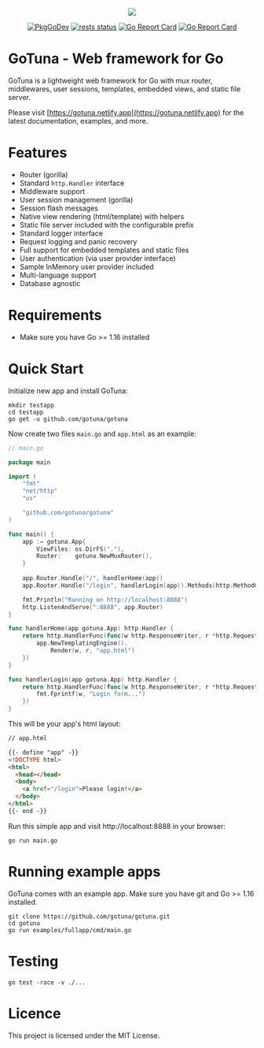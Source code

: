 <p align="center">
<img src="https://avatars.githubusercontent.com/u/82163094?s=200&v=4">
</p>


<p align="center">
<a href="https://pkg.go.dev/github.com/gotuna/gotuna"><img src="https://pkg.go.dev/badge/github.com/gotuna/gotuna" alt="PkgGoDev"></a>
<a href="https://github.com/gotuna/gotuna/actions"><img src="https://github.com/gotuna/gotuna/workflows/tests/badge.svg" alt="rests status" /></a>
<a href="https://goreportcard.com/report/github.com/gotuna/gotuna"><img src="https://goreportcard.com/badge/github.com/gotuna/gotuna" alt="Go Report Card" /></a>
<a href="https://codecov.io/gh/gotuna/gotuna"><img src="https://codecov.io/gh/gotuna/gotuna/branch/main/graph/badge.svg?token=QG7CG4MSPC" alt="Go Report Card" /></a>
</p>

# GoTuna - Web framework for Go
GoTuna is a lightweight web framework for Go with mux router, middlewares, user sessions, templates, embedded views, and static file server.

Please visit [https://gotuna.netlify.app](https://gotuna.netlify.app) for the latest documentation, examples, and more.


# Features
- Router (gorilla)
- Standard `http.Handler` interface
- Middleware support
- User session management (gorilla)
- Session flash messages
- Native view rendering (html/template) with helpers
- Static file server included with the configurable prefix
- Standard logger interface
- Request logging and panic recovery
- Full support for embedded templates and static files
- User authentication (via user provider interface)
- Sample InMemory user provider included
- Multi-language support
- Database agnostic

# Requirements
- Make sure you have Go >= 1.16 installed

# Quick Start
Initialize new app and install GoTuna:

```shell
mkdir testapp
cd testapp
go get -u github.com/gotuna/gotuna
```

Now create two files `main.go` and `app.html` as an example:

```go
// main.go

package main

import (
	"fmt"
	"net/http"
	"os"

	"github.com/gotuna/gotuna"
)

func main() {
	app := gotuna.App{
		ViewFiles: os.DirFS("."),
		Router:    gotuna.NewMuxRouter(),
	}
	
	app.Router.Handle("/", handlerHome(app))
	app.Router.Handle("/login", handlerLogin(app)).Methods(http.MethodGet, http.MethodPost)

	fmt.Println("Running on http://localhost:8888")
	http.ListenAndServe(":8888", app.Router)
}

func handlerHome(app gotuna.App) http.Handler {
	return http.HandlerFunc(func(w http.ResponseWriter, r *http.Request) {
		app.NewTemplatingEngine().
			Render(w, r, "app.html")
	})
}

func handlerLogin(app gotuna.App) http.Handler {
	return http.HandlerFunc(func(w http.ResponseWriter, r *http.Request) {
		fmt.Fprintf(w, "Login form...")
	})
}
```

This will be your app's html layout:

```html
// app.html

{{- define "app" -}}
<!DOCTYPE html>
<html>
  <head></head>
  <body>
    <a href="/login">Please login!</a>
  </body>
</html>
{{- end -}}
```

Run this simple app and visit http://localhost:8888 in your browser:
```shell
go run main.go
```


# Running example apps
GoTuna comes with an example app. Make sure you have git and Go >= 1.16 installed.
```shell
git clone https://github.com/gotuna/gotuna.git
cd gotuna
go run examples/fullapp/cmd/main.go
```

# Testing

```shell
go test -race -v ./...
```

# Licence
This project is licensed under the MIT License.
